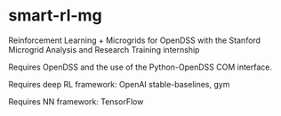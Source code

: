 # smart-rl-mg
Reinforcement Learning + Microgrids for OpenDSS with the Stanford Microgrid Analysis and Research Training internship

Requires OpenDSS and the use of the Python-OpenDSS COM interface.

Requires deep RL framework: OpenAI stable-baselines, gym

Requires NN framework: TensorFlow
